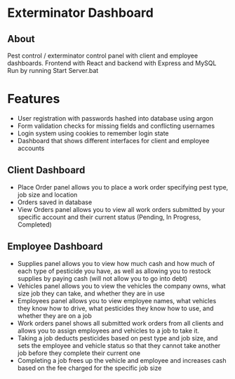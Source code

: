 # Exterminator Dashboard
## About
Pest control / exterminator control panel with client and employee dashboards. Frontend with React and backend with Express and MySQL
Run by running Start Server.bat

# Features
- User registration with passwords hashed into database using argon
- Form validation checks for missing fields and conflicting usernames
- Login system using cookies to remember login state
- Dashboard that shows different interfaces for client and employee accounts
## Client Dashboard
- Place Order panel allows you to place a work order specifying pest type, job size and location
- Orders saved in database
- View Orders panel allows you to view all work orders submitted by your specific account and their current status (Pending, In Progress, Completed)
## Employee Dashboard
- Supplies panel allows you to view how much cash and how much of each type of pesticide you have, as well as allowing you to restock supplies by paying cash (will not allow you to go into debt)
- Vehicles panel allows you to view the vehicles the company owns, what size job they can take, and whether they are in use
- Employees panel allows you to view employee names, what vehicles they know how to drive, what pesticides they know how to use, and whether they are on a job
- Work orders panel shows all submitted work orders from all clients and allows you to assign employees and vehicles to a job to take it.
- Taking a job deducts pesticides based on pest type and job size, and sets the employee and vehicle status so that they cannot take another job before they complete their current one
- Completing a job frees up the vehicle and employee and increases cash based on the fee charged for the specific job size
